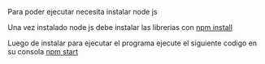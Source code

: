 Para poder ejecutar necesita instalar node js

Una vez instalado node js debe instalar las librerias con
<u>npm install</u>

Luego de instalar para ejecutar el programa ejecute el siguiente codigo en su consola
<u>npm start</u>
